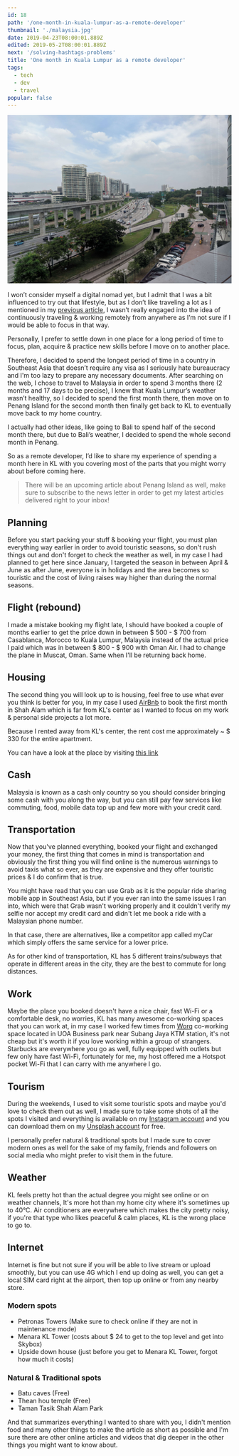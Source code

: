 ```yaml
---
id: 18
path: '/one-month-in-kuala-lumpur-as-a-remote-developer'
thumbnail: './malaysia.jpg'
date: 2019-04-23T08:00:01.889Z
edited: 2019-05-2T08:00:01.889Z
next: '/solving-hashtags-problems'
title: 'One month in Kuala Lumpur as a remote developer'
tags:
  - tech
  - dev
  - travel
popular: false
---
```


![Malaysia, Kuala Lumpur](malaysia.jpg)

I won’t consider myself a digital nomad yet, but I admit that I was a bit influenced to try out that lifestyle, but as I don’t like traveling a lot as I mentioned in my [previous article](/istanbul-trip), I wasn’t really engaged into the idea of continuously traveling & working remotely from anywhere as I’m not sure if I would be able to focus in that way.

Personally, I prefer to settle down in one place for a long period of time to focus, plan, acquire & practice new skills before I move on to another place.

Therefore, I decided to spend the longest period of time in a country in Southeast Asia that doesn’t require any visa as I seriously hate bureaucracy and I'm too lazy to prepare any necessary documents. After searching on the web, I chose to travel to Malaysia in order to spend 3 months there (2 months and 17 days to be precise), I knew that Kuala Lumpur’s weather wasn’t healthy, so I decided to spend the first month there, then move on to Penang Island for the second month then finally get back to KL to eventually move back to my home country.

I actually had other ideas, like going to Bali to spend half of the second month there, but due to Bali’s weather, I decided to spend the whole second month in Penang.

So as a remote developer, I’d like to share my experience of spending a month here in KL with you covering most of the parts that you might worry about before coming here.

> There will be an upcoming article about Penang Island as well, make sure to subscribe to the news letter in order to get my latest articles delivered right to your inbox!

## Planning

Before you start packing your stuff & booking your flight, you must plan everything way earlier in order to avoid touristic seasons, so don't rush things out and don't forget to check the weather as well, in my case I had planned to get here since January, I targeted the season in between April & June as after June, everyone is in holidays and the area becomes so touristic and the cost of living raises way higher than during the normal seasons.

## Flight (rebound)

I made a mistake booking my flight late, I should have booked a couple of months earlier to get the price down in between $ 500 - $ 700 from Casablanca, Morocco to Kuala Lumpur, Malaysia instead of the actual price I paid which was in between $ 800 - $ 900 with Oman Air. I had to change the plane in Muscat, Oman. Same when I'll be returning back home.

## Housing

The second thing you will look up to is housing, feel free to use what ever you think is better for you, in my case I used [AirBnb](https://www.airbnb.com/c/ismailg745?currency=USD) to book the first month in Shah Alam which is far from KL's center as I wanted to focus on my work & personal side projects a lot more.

Because I rented away from KL's center, the rent cost me approximately ~ \$ 330 for the entire apartment.

You can have a look at the place by visiting [this link](https://www.airbnb.com/rooms/16269315?guests=1&adults=1)

## Cash

Malaysia is known as a cash only country so you should consider bringing some cash with you along the way, but you can still pay few services like commuting, food, mobile data top up and few more with your credit card.

## Transportation

Now that you've planned everything, booked your flight and exchanged your money, the first thing that comes in mind is transportation and obviously the first thing you will find online is the numerous warnings to avoid taxis what so ever, as they are expensive and they offer touristic prices & I do confirm that is true.

You might have read that you can use Grab as it is the popular ride sharing mobile app in Southeast Asia, but if you ever ran into the same issues I ran into, which were that Grab wasn't working properly and it couldn't verify my selfie nor accept my credit card and didn't let me book a ride with a Malaysian phone number.

In that case, there are alternatives, like a competitor app called myCar which simply offers the same service for a lower price.

As for other kind of transportation, KL has 5 different trains/subways that operate in different areas in the city, they are the best to commute for long distances.

## Work

Maybe the place you booked doesn't have a nice chair, fast Wi-Fi or a comfortable desk, no worries, KL has many awesome co-working spaces that you can work at, in my case I worked few times from [Worq](https://worq.space/coworking-space/subang/) co-working space located in UOA Business park near Subang Jaya KTM station, it's not cheap but it's worth it if you love working within a group of strangers. Starbucks are everywhere you go as well, fully equipped with outlets but few only have fast Wi-Fi, fortunately for me, my host offered me a Hotspot pocket Wi-Fi that I can carry with me anywhere I go.

## Tourism

During the weekends, I used to visit some touristic spots and maybe you'd love to check them out as well, I made sure to take some shots of all the spots I visited and everything is available on my [Instagram account](https://www.instagram.com/smakosh19/) and you can download them on my [Unsplash account](https://unsplash.com/@smakosh) for free.

I personally prefer natural & traditional spots but I made sure to cover modern ones as well for the sake of my family, friends and followers on social media who might prefer to visit them in the future.

## Weather

KL feels pretty hot than the actual degree you might see online or on weather channels, It's more hot than my home city where it's sometimes up to 40°C. Air conditioners are everywhere which makes the city pretty noisy, if you're that type who likes peaceful & calm places, KL is the wrong place to go to.

## Internet

Internet is fine but not sure if you will be able to live stream or upload smoothly, but you can use 4G which I end up doing as well, you can get a local SIM card right at the airport, then top up online or from any nearby store.

### Modern spots

- Petronas Towers (Make sure to check online if they are not in maintenance mode)
- Menara KL Tower (costs about \$ 24 to get to the top level and get into Skybox)
- Upside down house (just before you get to Menara KL Tower, forgot how much it costs)

### Natural & Traditional spots

- Batu caves (Free)
- Thean hou temple (Free)
- Taman Tasik Shah Alam Park

And that summarizes everything I wanted to share with you, I didn't mention food and many other things to make the article as short as possible and I'm sure there are other online articles and videos that dig deeper in the other things you might want to know about.
